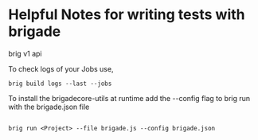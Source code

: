 # Helpful Notes for writing tests with brigade
brig v1 api

To check logs of your Jobs use,

```
brig build logs --last --jobs

```

To install the brigadecore-utils at runtime add the --config flag to brig run with the brigade.json file

```

brig run <Project> --file brigade.js --config brigade.json
 
```
